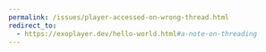 ```yaml
---
permalink: /issues/player-accessed-on-wrong-thread.html
redirect_to:
  - https://exoplayer.dev/hello-world.html#a-note-on-threading
---
```

